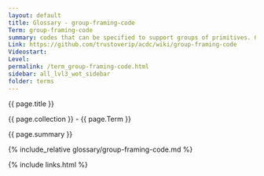 ```yaml
---
layout: default
title: Glossary - group-framing-code
Term: group-framing-code
summary: codes that can be specified to support groups of primitives. Grouping enables pipelining.
Link: https://github.com/trustoverip/acdc/wiki/group-framing-code
Videostart: 
Level: 
permalink: /term_group-framing-code.html
sidebar: all_lvl3_wot_sidebar
folder: terms
---
```


{{ page.title }}

{{ page.collection }} - {{ page.Term }}

   {{ page.summary }}

{% include_relative glossary/group-framing-code.md %}

 {% include links.html %} 
